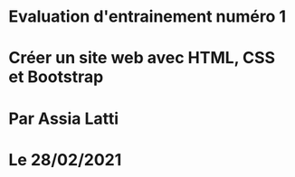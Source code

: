 # Evaluation d'entrainement numéro 1 

# Créer un site web avec HTML, CSS et Bootstrap

# Par Assia Latti 

# Le 28/02/2021
